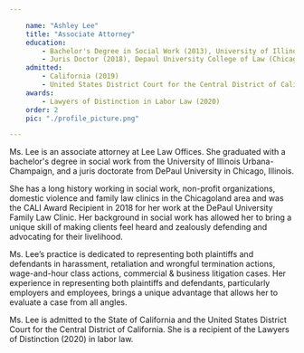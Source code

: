 ```yaml
---

    name: "Ashley Lee"
    title: "Associate Attorney"
    education:
        - Bachelor's Degree in Social Work (2013), University of Illinois Urbana-Champaign
        - Juris Doctor (2018), Depaul University College of Law (Chicago, IL)
    admitted:
        - California (2019)
        - United States District Court for the Central District of California
    awards: 
        - Lawyers of Distinction in Labor Law (2020)
    order: 2
    pic: "./profile_picture.png"

---
```


Ms. Lee is an associate attorney at Lee Law Offices. She graduated with a bachelor's degree in social work from the University of Illinois Urbana-Champaign, and a juris doctorate from DePaul University in Chicago, Illinois. 

She has a long history working in social work, non-profit organizations, domestic violence and family law clinics in the Chicagoland area and was the CALI Award Recipient in 2018 for her work at the DePaul University Family Law Clinic. Her background in social work has allowed her to bring a unique skill of making clients feel heard and zealously defending and advocating for their livelihood. 

Ms. Lee’s practice is dedicated to representing both plaintiffs and defendants in harassment, retaliation and wrongful termination actions, wage-and-hour class actions, commercial & business litigation cases. Her experience in representing both plaintiffs and defendants, particularly employers and employees, brings a unique advantage that allows her to evaluate a case from all angles. 

Ms. Lee is admitted to the State of California and the United States District Court for the Central District of California.  She is a recipient of the Lawyers of Distinction (2020) in labor law.

